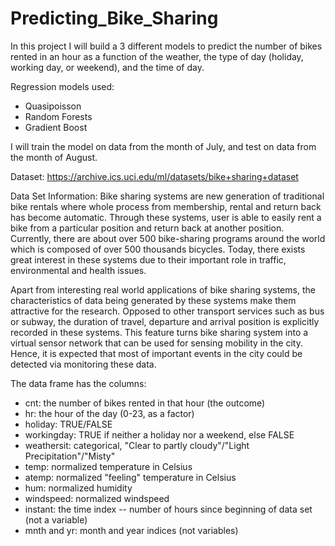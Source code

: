 # Predicting_Bike_Sharing

In this project I will build a 3 different models to predict the number of bikes rented in an hour as a function of the weather, the type of day (holiday, working day, or weekend), and the time of day. 

Regression models used:
* Quasipoisson
* Random Forests
* Gradient Boost

I will train the model on data from the month of July, and test on data from the month of August.

Dataset: https://archive.ics.uci.edu/ml/datasets/bike+sharing+dataset 

Data Set Information:
Bike sharing systems are new generation of traditional bike rentals where whole process from membership, rental and return back has become automatic. Through these systems, user is able to easily rent a bike from a particular position and return back at another position. Currently, there are about over 500 bike-sharing programs around the world which is composed of over 500 thousands bicycles. Today, there exists great interest in these systems due to their important role in traffic, environmental and health issues. 

Apart from interesting real world applications of bike sharing systems, the characteristics of data being generated by these systems make them attractive for the research. Opposed to other transport services such as bus or subway, the duration of travel, departure and arrival position is explicitly recorded in these systems. This feature turns bike sharing system into a virtual sensor network that can be used for sensing mobility in the city. Hence, it is expected that most of important events in the city could be detected via monitoring these data.

The data frame has the columns:
* cnt: the number of bikes rented in that hour (the outcome)
* hr: the hour of the day (0-23, as a factor)
* holiday: TRUE/FALSE
* workingday: TRUE if neither a holiday nor a weekend, else FALSE
* weathersit: categorical, "Clear to partly cloudy"/"Light Precipitation"/"Misty"
* temp: normalized temperature in Celsius
* atemp: normalized "feeling" temperature in Celsius
* hum: normalized humidity
* windspeed: normalized windspeed
* instant: the time index -- number of hours since beginning of data set (not a variable)
* mnth and yr: month and year indices (not variables)


